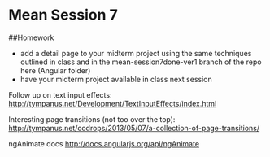 # Mean Session 7 

##Homework
* add a detail page to your midterm project using the same techniques outlined in class and in the mean-session7done-ver1 branch of the repo here (Angular folder)
* have your midterm project available in class next session


Follow up on text input effects: 
http://tympanus.net/Development/TextInputEffects/index.html

Interesting page transitions (not too over the top):
http://tympanus.net/codrops/2013/05/07/a-collection-of-page-transitions/

ngAnimate docs
http://docs.angularjs.org/api/ngAnimate
